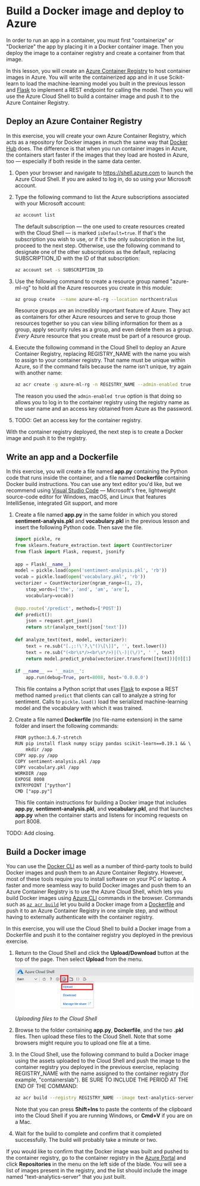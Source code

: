 # Build a Docker image and deploy to Azure

In order to run an app in a container, you must first "containerize" or "Dockerize" the app by placing it in a Docker container image. Then you deploy the image to a container registry and create a container from that image.

In this lesson, you will create an [Azure Container Registry](https://azure.microsoft.com/services/container-registry/) to host container images in Azure. You will write the containerized app and in it use Scikit-learn to load the machine-learning model you built in the previous lesson and [Flask](http://flask.pocoo.org/) to implement a REST endpoint for calling the model. Then you will use the Azure Cloud Shell to build a container image and push it to the Azure Container Registry. 

## Deploy an Azure Container Registry

In this exercise, you will create your own Azure Container Registry, which acts as a repository for Docker images in much the same way that [Docker Hub](https://hub.docker.com/) does. The difference is that when you run container images in Azure, the containers start faster if the images that they load are hosted in Azure, too — especially if both reside in the same data center.

1. Open your browser and navigate to https://shell.azure.com to launch the Azure Cloud Shell. If you are asked to log in, do so using your Microsoft account.

1. Type the following command to list the Azure subscriptions associated with your Microsoft account:

	```bash
	az account list
	``` 

	The default subscription — the one used to create resources created with the Cloud Shell — is marked `isDefault=true`. If that's the subscription you wish to use, or if it's the only subscription in the list, proceed to the next step. Otherwise, use the following command to designate one of the other subscriptions as the default, replacing SUBSCRIPTION_ID with the ID of that subscription: 

	```bash
	az account set -s SUBSCRIPTION_ID
	```

1. Use the following command to create a resource group named "azure-ml-rg" to hold all the Azure resources you create in this module:

	```bash
	az group create  --name azure-ml-rg --location northcentralus
	```

	Resource groups are an incredibly important feature of Azure. They act as containers for other Azure resources and serve to group those resources together so you can view billing information for them as a group, apply security rules as a group, and even delete them as a group. *Every* Azure resource that you create must be part of a resource group.

2. Execute the following command in the Cloud Shell to deploy an Azure Container Registry, replacing REGISTRY_NAME with the name you wish to assign to your container registry. That name must be unique within Azure, so if the command fails because the name isn't unique, try again with another name: 

	```bash
	az acr create -g azure-ml-rg -n REGISTRY_NAME --admin-enabled true -l northcentralus --sku Basic
	```

	The reason you used the `admin-enabled true` option is that doing so allows you to log in to the container registry using the registry name as the user name and an access key obtained from Azure as the password.

1. TODO: Get an access key for the container registry.

With the container registry deployed, the next step is to create a Docker image and push it to the registry.

## Write an app and a Dockerfile

In this exercise, you will create a file named **app.py** containing the Python code that runs inside the container, and a file named **Dockerfile** containing Docker build instructions. You can use any text editor you'd like, but we recommend using [Visual Studio Code](https://code.visualstudio.com/) — Microsoft's free, lightweight source-code editor for Windows, macOS, and Linux that features IntelliSense, integrated Git support, and more

1. Create a file named **app.py** in the same folder in which you stored **sentiment-analysis.pkl** and **vocabulary.pkl** in the previous lesson and insert the following Python code. Then save the file.

	```python
	import pickle, re
	from sklearn.feature_extraction.text import CountVectorizer
	from flask import Flask, request, jsonify
	
	app = Flask(__name__)
	model = pickle.load(open('sentiment-analysis.pkl', 'rb'))
	vocab = pickle.load(open('vocabulary.pkl', 'rb'))
	vectorizer = CountVectorizer(ngram_range=(1, 2),
	    stop_words=['the', 'and', 'am', 'are'],
	    vocabulary=vocab))
	
	@app.route('/predict', methods=['POST'])
	def predict():
	    json = request.get_json()
	    return str(analyze_text(json['text']))
	
	def analyze_text(text, model, vectorizer):
	    text = re.sub("[.;:!\'?,\"()\[\]]", '', text.lower())
	    text = re.sub("(<br\s*/><br\s*/>)|(\-)|(\/)", ' ', text)
	    return model.predict_proba(vectorizer.transform([text]))[0][1]

	if __name__ == '__main__':
	    app.run(debug=True, port=8008, host='0.0.0.0')
	```

	This file contains a Python script that uses [Flask](http://flask.pocoo.org/) to expose a REST method named ```predict``` that clients can call to analyze a string for sentiment. Calls to `pickle.load()` load the serialized machine-learning model and the vocabulary with which it was trained.

1. Create a file named **Dockerfile** (no file-name extension) in the same folder and insert the following commands:

	```docker
	FROM python:3.6.7-stretch
	RUN pip install flask numpy scipy pandas scikit-learn==0.19.1 && \
	    mkdir /app
	COPY app.py /app
	COPY sentiment-analysis.pkl /app
	COPY vocabulary.pkl /app
	WORKDIR /app
	EXPOSE 8008
	ENTRYPOINT ["python"]
	CMD ["app.py"]
	```

	This file contain instructions for building a Docker image that includes **app.py**, **sentiment-analysis.pkl**, and **vocabulary.pkl**, and that launches **app.py** when the container starts and listens for incoming requests on port 8008.


TODO: Add closing.

## Build a Docker image

You can use the [Docker CLI](https://docs.docker.com/engine/reference/commandline/cli/) as well as a number of third-party tools to build Docker images and push them to an Azure Container Registry. However, most of these tools require you to install software on your PC or laptop. A faster and more seamless way to build Docker images and push them to an Azure Container Registry is to use the Azure Cloud Shell, which lets you build Docker images using [Azure CLI](https://docs.microsoft.com/cli/azure/?view=azure-cli-latest) commands in the browser. Commands such as [`az acr build`](https://docs.microsoft.com/cli/azure/acr?view=azure-cli-latest#az-acr-build) let you build a Docker image from a [Dockerfile](https://docs.docker.com/engine/reference/builder/) and push it to an Azure Container Registry in one simple step, and without having to externally authenticate with the container registry.

In this exercise, you will use the Cloud Shell to build a Docker image from a Dockerfile and push it to the container registry you deployed in the previous exercise.

1. Return to the Cloud Shell and click the **Upload/Download** button at the top of the page. Then select **Upload** from the menu.

	![Uploading files to the Cloud Shell](media/upload-files.png)

	_Uploading files to the Cloud Shell_

1. Browse to the folder containing **app.py**, **Dockerfile**, and the two **.pkl** files. Then upload these files to the Cloud Shell. Note that some browsers might require you to upload one file at a time.

1. In the Cloud Shell, use the following command to build a Docker image using the assets uploaded to the Cloud Shell and push the image to the container registry you deployed in the previous exercise, replacing REGISTRY_NAME with the name assigned to the container registry (for example, "containerslab"). BE SURE TO INCLUDE THE PERIOD AT THE END OF THE COMMAND:

	```bash
	az acr build --registry REGISTRY_NAME --image text-analytics-server .
	```

	Note that you can press **Shift+Ins** to paste the contents of the clipboard into the Cloud Shell if you are running Windows, or **Cmd+V** if you are on a Mac.
 
1. Wait for the build to complete and confirm that it completed successfully. The build will probably take a minute or two.

If you would like to confirm that the Docker image was built and pushed to the container registry, go to the container registry in the [Azure Portal](https://portal.azure.com) and click **Repositories** in the menu on the left side of the blade. You will see a list of images present in the registry, and the list should include the image named "text-analytics-server" that you just built.